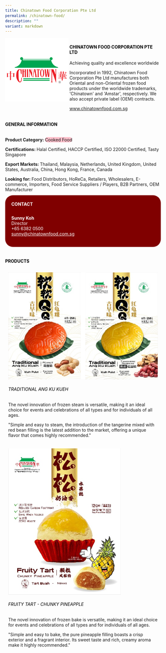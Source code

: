 ```yaml
---
title: Chinatown Food Corporation Pte Ltd
permalink: /chinatown-food/
description: ""
variant: markdown
---
```

<div class="flex-paragraph">
	<div style="display: flex; flex-wrap: wrap;" class="flex-container">
		<div style="flex: 1 1 40%; display: block;" class="card sgds">
			<img src="/images/Chinatown%20Food/chinatown_food_logo.png">
		</div>
		<div style="flex: 1 1 58%; display: block; margin-left: 3px" class="card-sgds">
			<h4 style="text-transform: uppercase; color: black;"><b>Chinatown Food Corporation Pte Ltd</b></h4>
			<p>Achieving quality and excellence worldwide</p>
			<p>Incorporated in 1992, Chinatown Food Corporation Pte Ltd manufactures both Oriental and non-Oriental frozen food products under the worldwide trademarks, 'Chinatown' and 'Amstar', respectively. We also accept private label (OEM) contracts.</p>
			<p><a target="_blank" href="https://www.chinatownfood.com.sg">www.chinatownfood.com.sg</a></p>
		</div>
	</div>
</div>

<h4 style="text-transform: uppercase; color: black;">
	<b>General Information</b>
</h4>
<div style="display: flex; flex-wrap: wrap;" class="flex-container">
	<div style="flex: 1 1 65%; display: block; align-self: stretch" class="card sgds">
		<div class="flex-paragraph">
			<p>
				<b>Product Category: </b>
				<span style="background-color: pink; border-radius: 10px;">Cooked Food</span>
			</p>
			<p>
				<b>Certifications: </b>Halal Certified, HACCP Certified, ISO 22000 Certified, Tasty Singapore
			</p>
			<p>
				<b>Export Markets: </b>Thailand, Malaysia, Netherlands, United Kingdom, United States, Australia, China, Hong Kong, France, Canada
			</p>
			<p style="margin-bottom: 10px;">
				<b>Looking for: </b>Food Distributors, HoReCa, Retailers, Wholesalers, E-commerce, Importers, Food Service Suppliers / Players, B2B Partners, OEM Manufacturer
			</p>
		</div>
	</div>
	<div style="flex: 1 1 35%; padding: 10px; display: block; background-color: maroon; border-radius: 25px; align-self: center;" class="card sgds">
		<h4 style="color: white; margin-top: 10px; margin-left: 10px;">CONTACT</h4>
		<div class="flex-paragraph">
			<p style="padding: 10px; color: white;">
				<b>Sunny Koh</b>
				<br>Director<br>+65 6382 0500<br>
				<a style="color: white;" href="mailto:sunny@chinatownfood.com.sg">sunny@chinatownfood.com.sg</a>
			</p>
		</div>
	</div>
</div>
<br>
<h4 style="text-transform: uppercase; color: black;">
	<b>Products</b>
</h4>
<div style="display: flex; flex-wrap: wrap;">
	<div style="flex: 1 1 47%; margin: 10px; display: block;" class="card sgds">
		<div style="display: block;" class="flex-image">
			<img src="/images/Chinatown%20Food/chinatown_food_product_01.jpg">
		</div>
		<div class="flex-paragraph">
			<h6 style="text-transform: uppercase; color: black;">Traditional Ang Ku Kueh</h6>
			<p>The novel innovation of frozen steam is versatile, making it an ideal choice for events and celebrations of all types and for individuals of all ages.</p>
			<p>"Simple and easy to steam, the introduction of the tangerine mixed with red bean filling is the latest addition to the market, offering a unique flavor that comes highly recommended."</p>
		</div>
	</div>
	<div style="flex: 1 1 47%; margin: 10px; display: block;" class="card sgds">
		<div style="display: block;" class="flex-image">
			<img src="/images/Chinatown%20Food/chinatown_food_product_02.jpg">
		</div>
		<div class="flex-paragraph">
			<h6 style="text-transform: uppercase; color: black;">Fruity Tart - Chunky Pineapple</h6>
			<p>The novel innovation of frozen bake is versatile, making it an ideal choice for events and celebrations of all types and for individuals of all ages.</p><p>
			</p>"Simple and easy to bake, the pure pineapple filling boasts a crisp exterior and a fragrant interior. Its sweet taste and rich, creamy aroma make it highly recommended."<p></p>
		</div>
	</div>
</div>